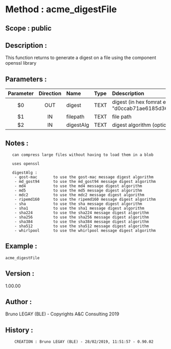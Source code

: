 ﻿# **Method :** acme_digestFile## **Scope :** public## **Description :** This function returns to generate a digest on a file using the component openssl library## **Parameters :** | Parameter | Direction | Name | Type | Ddescription | |:----:|:----:|:----|:----|:----| | $0 | OUT | digest | TEXT | digest (in hex fomrat e.g. "d0ccab71ae6185d36f0705b88d4ac681") | | $1 | IN | filepath | TEXT | file path | | $2 | IN | digestAlg | TEXT | digest algorithm (optional, default "md5") | ## **Notes :**        can compress large files without having to load them in a blob             uses openssl              digestAlg :        - gost-mac       to use the gost-mac message digest algorithm        - md_gost94      to use the md_gost94 message digest algorithm        - md4            to use the md4 message digest algorithm        - md5            to use the md5 message digest algorithm        - mdc2           to use the mdc2 message digest algorithm        - ripemd160      to use the ripemd160 message digest algorithm        - sha            to use the sha message digest algorithm        - sha1           to use the sha1 message digest algorithm        - sha224         to use the sha224 message digest algorithm        - sha256         to use the sha256 message digest algorithm        - sha384         to use the sha384 message digest algorithm        - sha512         to use the sha512 message digest algorithm        - whirlpool      to use the whirlpool message digest algorithm## **Example :** ```acme_digestFile```## **Version :** 1.00.00## **Author :** Bruno LEGAY (BLE) - Copyrights A&C Consulting 2019## **History :**          CREATION : Bruno LEGAY (BLE) - 28/02/2019, 11:51:57 - 0.90.02